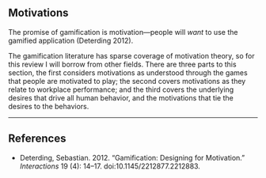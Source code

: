 ## Motivations

The promise of gamification is motivation&mdash;people will *want* to use the gamified application (Deterding 2012).

The gamification literature has sparse coverage of motivation theory, so for this review I will borrow from other fields.  There are three parts to this section, the first considers motivations as understood through the games that people are motivated to play; the second covers motivations as they relate to workplace performance; and the third covers the underlying desires that drive all human behavior, and the  motivations that tie the desires to the behaviors.

----

## References

* Deterding, Sebastian. 2012. “Gamification: Designing for Motivation.” *Interactions* 19 (4): 14–17. doi:10.1145/2212877.2212883.
